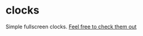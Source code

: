 # clocks
Simple fullscreen clocks. [Feel free to check them out](https://roblan11.github.io/clocks/)
